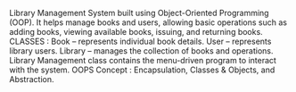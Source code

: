 Library Management System built using Object-Oriented Programming (OOP).
It helps manage books and users, allowing basic operations such as adding books, viewing available books, issuing, and returning books.
CLASSES :
Book – represents individual book details.
User – represents library users.
Library – manages the collection of books and operations.
Library Management class contains the menu-driven program to interact with the system.
OOPS Concept : Encapsulation, Classes & Objects, and Abstraction.
